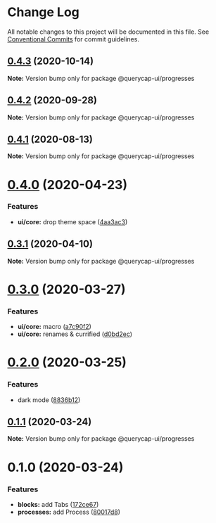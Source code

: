 # Change Log

All notable changes to this project will be documented in this file.
See [Conventional Commits](https://conventionalcommits.org) for commit guidelines.

## [0.4.3](https://github.com/querycap/webappkit/compare/@querycap-ui/progresses@0.4.2...@querycap-ui/progresses@0.4.3) (2020-10-14)

**Note:** Version bump only for package @querycap-ui/progresses





## [0.4.2](https://github.com/querycap/webappkit/compare/@querycap-ui/progresses@0.4.1...@querycap-ui/progresses@0.4.2) (2020-09-28)

**Note:** Version bump only for package @querycap-ui/progresses

## [0.4.1](https://github.com/querycap/webappkit/compare/@querycap-ui/progresses@0.4.0...@querycap-ui/progresses@0.4.1) (2020-08-13)

**Note:** Version bump only for package @querycap-ui/progresses

# [0.4.0](https://github.com/querycap/webappkit/compare/@querycap-ui/progresses@0.3.1...@querycap-ui/progresses@0.4.0) (2020-04-23)

### Features

- **ui/core:** drop theme space ([4aa3ac3](https://github.com/querycap/webappkit/commit/4aa3ac38d3dadcb124b83ac0d8e101213f14058a))

## [0.3.1](https://github.com/querycap/webappkit/compare/@querycap-ui/progresses@0.3.0...@querycap-ui/progresses@0.3.1) (2020-04-10)

**Note:** Version bump only for package @querycap-ui/progresses

# [0.3.0](https://github.com/querycap/webappkit/compare/@querycap-ui/progresses@0.2.0...@querycap-ui/progresses@0.3.0) (2020-03-27)

### Features

- **ui/core:** macro ([a7c90f2](https://github.com/querycap/webappkit/commit/a7c90f266d6338b77ec1a803c75a391bf051017c))
- **ui/core:** renames & currified ([d0bd2ec](https://github.com/querycap/webappkit/commit/d0bd2ec91a2f8ba0a9701c28238fb72fb10430e1))

# [0.2.0](https://github.com/querycap/webappkit/compare/@querycap-ui/progresses@0.1.1...@querycap-ui/progresses@0.2.0) (2020-03-25)

### Features

- dark mode ([8836b12](https://github.com/querycap/webappkit/commit/8836b12e58ec24e846bcbc14482d8e67b7c5c5da))

## [0.1.1](https://github.com/querycap/webappkit/compare/@querycap-ui/progresses@0.1.0...@querycap-ui/progresses@0.1.1) (2020-03-24)

**Note:** Version bump only for package @querycap-ui/progresses

# 0.1.0 (2020-03-24)

### Features

- **blocks:** add Tabs ([172ce67](https://github.com/querycap/webappkit/commit/172ce6705e6267a96f6e0edd04f0be683dc8e0b8))
- **processes:** add Process ([80017d8](https://github.com/querycap/webappkit/commit/80017d880be06304dbe4602061defe442c37d2fc))
